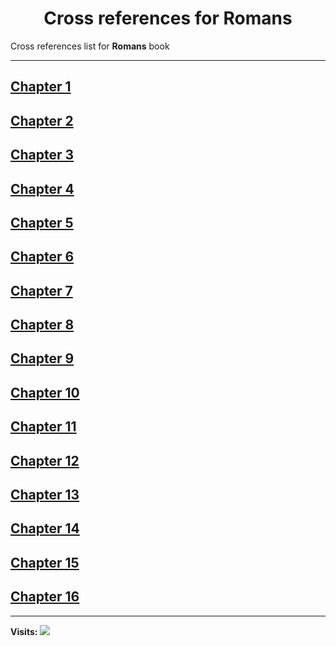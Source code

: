 <div align="center">
  <h1 id="readme">Cross references for <b>Romans</b></h1>
</div>

Cross references list for **Romans** book

---

## [Chapter 1](1.md)
## [Chapter 2](2.md)
## [Chapter 3](3.md)
## [Chapter 4](4.md)
## [Chapter 5](5.md)
## [Chapter 6](6.md)
## [Chapter 7](7.md)
## [Chapter 8](8.md)
## [Chapter 9](9.md)
## [Chapter 10](10.md)
## [Chapter 11](11.md)
## [Chapter 12](12.md)
## [Chapter 13](13.md)
## [Chapter 14](14.md)
## [Chapter 15](15.md)
## [Chapter 16](16.md)


---

**Visits:**
![](https://profile-counter.glitch.me/visitCounter_crossrefsChapterList73/count.svg)
